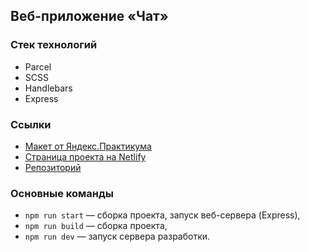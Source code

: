 ## Веб-приложение «Чат»

### Стек технологий

-   Parcel
-   SCSS
-   Handlebars
-   Express

### Ссылки

-   [Макет от Яндекс.Практикума](https://www.figma.com/file/jF5fFFzgGOxQeB4CmKWTiE/Chat_external_link)
-   [Страница проекта на Netlify](https://yandex-af6268.netlify.app/)
-   [Репозиторий](https://github.com/rzvezdopadov/middle.messenger.praktikum.yandex)

### Основные команды

-   `npm run start` — сборка проекта, запуск веб-сервера (Express),
-   `npm run build` — сборка проекта,
-   `npm run dev` — запуск сервера разработки.
